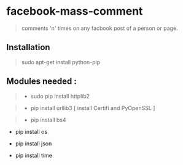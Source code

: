 # facebook-mass-comment

> comments 'n' times on any facbook post of a person or page.

## Installation

> sudo apt-get install python-pip

## Modules needed :

> - sudo pip install httplib2

>- pip install urllib3 [ install Certifi and PyOpenSSL ]

>- pip install bs4

- pip install os

- pip install json

- pip install time


